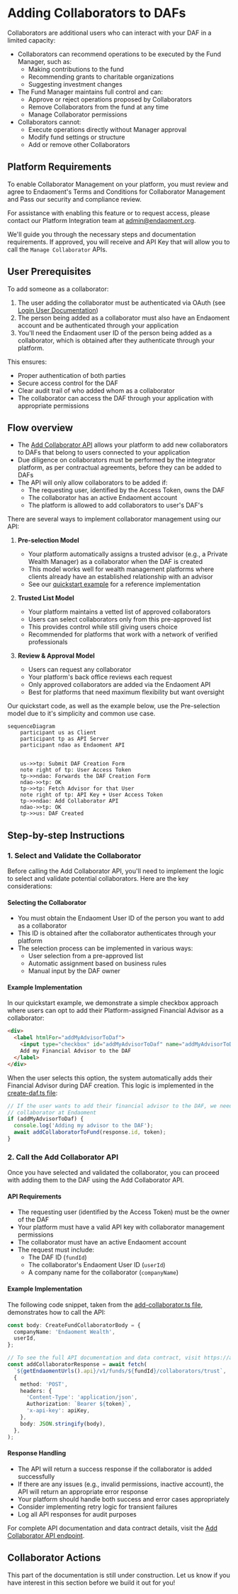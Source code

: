 # Adding Collaborators to DAFs

Collaborators are additional users who can interact with your DAF in a limited capacity:

- Collaborators can recommend operations to be executed by the Fund Manager, such as:
  - Making contributions to the fund
  - Recommending grants to charitable organizations
  - Suggesting investment changes
- The Fund Manager maintains full control and can:
  - Approve or reject operations proposed by Collaborators
  - Remove Collaborators from the fund at any time
  - Manage Collaborator permissions
- Collaborators cannot:
  - Execute operations directly without Manager approval
  - Modify fund settings or structure
  - Add or remove other Collaborators

## Platform Requirements

To enable Collaborator Management on your platform, you must review and agree to Endaoment's Terms and Conditions for Collaborator Management and Pass our security and compliance review.

For assistance with enabling this feature or to request access, please contact our Platform Integration team at admin@endaoment.org.

We'll guide you through the necessary steps and documentation requirements. If approved, you will receive and API Key that will allow you to call the `Manage Collaborator` APIs.

## User Prerequisites

To add someone as a collaborator:

1. The user adding the collaborator must be authenticated via OAuth (see [Login User Documentation](../docs/login-user.md))
2. The person being added as a collaborator must also have an Endaoment account and be authenticated through your application
3. You'll need the Endaoment user ID of the person being added as a collaborator, which is obtained after they authenticate through your platform.

This ensures:

- Proper authentication of both parties
- Secure access control for the DAF
- Clear audit trail of who added whom as a collaborator
- The collaborator can access the DAF through your application with appropriate permissions

## Flow overview

- The [Add Collaborator API](https://api.dev.endaoment.org/oas#/Funds/FundsController_addFundCollaboratorTrust) allows your platform to add new collaborators to DAFs that belong to users connected to your application
- Due diligence on collaborators must be performed by the integrator platform, as per contractual agreements, before they can be added to DAFs
- The API will only allow collaborators to be added if:
  - The requesting user, identified by the Access Token, owns the DAF
  - The collaborator has an active Endaoment account
  - The platform is allowed to add collaborators to user's DAF's

There are several ways to implement collaborator management using our API:

1. **Pre-selection Model**

   - Your platform automatically assigns a trusted advisor (e.g., a Private Wealth Manager) as a collaborator when the DAF is created
   - This model works well for wealth management platforms where clients already have an established relationship with an advisor
   - See our [quickstart example](../quickstart/) for a reference implementation

2. **Trusted List Model**

   - Your platform maintains a vetted list of approved collaborators
   - Users can select collaborators only from this pre-approved list
   - This provides control while still giving users choice
   - Recommended for platforms that work with a network of verified professionals

3. **Review & Approval Model**
   - Users can request any collaborator
   - Your platform's back office reviews each request
   - Only approved collaborators are added via the Endaoment API
   - Best for platforms that need maximum flexibility but want oversight

Our quickstart code, as well as the example below, use the Pre-selection model due to it's simplicity and common use case.

```mermaid
sequenceDiagram
    participant us as Client
    participant tp as API Server
    participant ndao as Endaoment API


    us->>tp: Submit DAF Creation Form
    note right of tp: User Access Token
    tp->>ndao: Forwards the DAF Creation Form
    ndao->>tp: OK
    tp->>tp: Fetch Advisor for that User
    note right of tp: API Key + User Access Token
    tp->>ndao: Add Collaborator API
    ndao->>tp: OK
    tp->>us: DAF Created
```

## Step-by-step Instructions

### 1. Select and Validate the Collaborator

Before calling the Add Collaborator API, you'll need to implement the logic to select and validate potential collaborators. Here are the key considerations:

#### Selecting the Collaborator

- You must obtain the Endaoment User ID of the person you want to add as a collaborator
- This ID is obtained after the collaborator authenticates through your platform
- The selection process can be implemented in various ways:
  - User selection from a pre-approved list
  - Automatic assignment based on business rules
  - Manual input by the DAF owner

#### Example Implementation

In our quickstart example, we demonstrate a simple checkbox approach where users can opt to add their Platform-assigned Financial Advisor as a collaborator:

```html
<div>
  <label htmlFor="addMyAdvisorToDaf">
    <input type="checkbox" id="addMyAdvisorToDaf" name="addMyAdvisorToDaf" />
    Add my Financial Advisor to the DAF
  </label>
</div>
```

When the user selects this option, the system automatically adds their Financial Advisor during DAF creation. This logic is implemented in the [create-daf.ts file](../quickstart/backend/src/routes/create-daf.ts):

```typescript
// If the user wants to add their financial advisor to the DAF, we need to add them as a
// collaborator at Endaoment
if (addMyAdvisorToDaf) {
  console.log('Adding my advisor to the DAF');
  await addCollaboratorToFund(response.id, token);
}
```

### 2. Call the Add Collaborator API

Once you have selected and validated the collaborator, you can proceed with adding them to the DAF using the Add Collaborator API.

#### API Requirements

- The requesting user (identified by the Access Token) must be the owner of the DAF
- Your platform must have a valid API key with collaborator management permissions
- The collaborator must have an active Endaoment account
- The request must include:
  - The DAF ID (`fundId`)
  - The collaborator's Endaoment User ID (`userId`)
  - A company name for the collaborator (`companyName`)

#### Example Implementation

The following code snippet, taken from the [add-collaborator.ts file](../quickstart/backend/src/utils/add-collaborator.ts), demonstrates how to call the API:

```typescript
const body: CreateFundCollaboratorBody = {
  companyName: 'Endaoment Wealth',
  userId,
};

// To see the full API documentation and data contract, visit https://api.dev.endaoment.org/oas#/Funds/FundsController_addFundCollaboratorTrust
const addCollaboratorResponse = await fetch(
  `${getEndaomentUrls().api}/v1/funds/${fundId}/collaborators/trust`,
  {
    method: 'POST',
    headers: {
      'Content-Type': 'application/json',
      Authorization: `Bearer ${token}`,
      'x-api-key': apiKey,
    },
    body: JSON.stringify(body),
  },
);
```

#### Response Handling

- The API will return a success response if the collaborator is added successfully
- If there are any issues (e.g., invalid permissions, inactive account), the API will return an appropriate error response
- Your platform should handle both success and error cases appropriately
- Consider implementing retry logic for transient failures
- Log all API responses for audit purposes

For complete API documentation and data contract details, visit the [Add Collaborator API endpoint](https://api.dev.endaoment.org/oas#/Funds/FundsController_addFundCollaboratorTrust).

## Collaborator Actions

This part of the documentation is still under construction. Let us know if you have interest in this section before we build it out for you!
